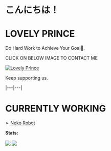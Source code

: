 # こんにちは！



# LOVELY PRINCE

Do Hard Work to Achieve Your Goal🖤.

CLICK ON BELOW IMAGE TO CONTACT ME

[![Lovely Prince](https://telegra.ph/file/4df0c1845d8fe33a8926d.jpg)](https://t.me/Awesome-Prince)

Keep supporting us.



|---|---|

# CURRENTLY WORKING

<!-- CURRENTLY-WORKING:START -->

➢ [Neko Robot](https://t.me/NekoXRobot)





<!-- CURRENTLY-WORKING:END -->

**Stats:**  

<img align="center" src="https://github-readme-stats.vercel.app/api?username=Awesome-Prince&bg_color=30,e96443,904e95&title_color=fff&text_color=fff&count_private=true">

<img align="center" src="https://github-readme-stats.vercel.app/api/top-langs/?username=Awesome-Prince&bg_color=30,e96443,904e95&title_color=fff&text_color=fff&count_private=true">
